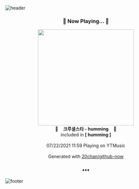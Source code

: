 ![header](https://capsule-render.vercel.app/api?type=wave&height=170&section=header&text=Hi.%20I'm%20SHIFT&fontColor=090707&fontAlignX=45&fontAlignY=65&fontSize=100)

<h3 align="center">🎵 Now Playing... 🎵</h3>
<p align="center">
  <a href="https://music.youtube.com/watch?v=pQYb91mCUNA">
    <img width="300" src="https://lh3.googleusercontent.com/idFWJ8AwL18qxvtamMIHWX1qYYHU3lYwBc39JfbtR0cs3J9YRtVGx6xEIrCHYj8srToGmOSjg5Gr3FeL">
  </a>
  <br>
  🎵&nbsp&nbsp&nbsp <b>크루셜스타 - humming</b> &nbsp&nbsp&nbsp🎵
  <br>
  included in <b>[ humming ]</b>
  
  <br />
  <br />
  07/22/2021 11:59 Playing on YTMusic
  <br />
  <br />
  Generated with <a href="https://github.com/20chan/github-now">20chan/github-now</a>
</p>

<h3 align="center">•••</h3>

![footer](https://capsule-render.vercel.app/api?type=wave&height=150&section=footer)
